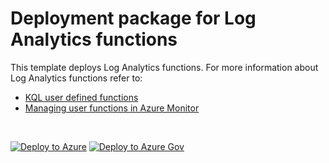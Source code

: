 # Deployment package for Log Analytics functions

This template deploys Log Analytics functions. For more information about Log Analytics functions refer to:

- [KQL user defined functions](https://docs.microsoft.com/azure/data-explorer/kusto/query/functions/user-defined-functions)
- [Managing user functions in Azure Monitor](https://docs.microsoft.com/azure/azure-monitor/logs/functions)

<br/>

[![Deploy to Azure](https://aka.ms/deploytoazurebutton)](https://portal.azure.com/#create/Microsoft.Template/uri/{uri}%2FFullDeploymentPackage.json) [![Deploy to Azure Gov](https://aka.ms/deploytoazuregovbutton)](https://portal.azure.us/#create/Microsoft.Template/uri/{uri}%2FFullDeploymentPackage.json)
